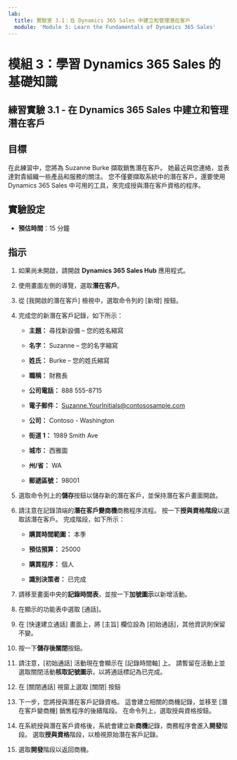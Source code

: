 ```yaml
---
lab:
  title: 實驗室 3.1：在 Dynamics 365 Sales 中建立和管理潛在客戶
  module: 'Module 3: Learn the Fundamentals of Dynamics 365 Sales'
---
```


<a name="module-3-learn-the-fundamentals-of-dynamics-365-sales"></a>模組 3：學習 Dynamics 365 Sales 的基礎知識
========================

## <a name="practice-lab-31---create-and-manage-a-lead-in-dynamics-365-sales"></a>練習實驗 3.1 - 在 Dynamics 365 Sales 中建立和管理潛在客戶

## <a name="objectives"></a>目標

在此練習中，您將為 Suzanne Burke 擷取銷售潛在客戶。 她最近與您連絡，並表達對貴組織一些產品和服務的關注。 您不僅要擷取系統中的潛在客戶，還要使用 Dynamics 365 Sales 中可用的工具，來完成授與潛在客戶資格的程序。


## <a name="lab-setup"></a>實驗設定

  - **預估時間**：15 分鐘

## <a name="instructions"></a>指示

1. 如果尚未開啟，請開啟 **Dynamics 365 Sales Hub** 應用程式。 

2. 使用畫面左側的導覽，選取**潛在客戶**。 

3. 從 [我開啟的潛在客戶] 檢視中，選取命令列的 [新增] 按鈕。

4. 完成您的新潛在客戶記錄，如下所示：

    - **主題：** 尋找新設備 – 您的姓名縮寫

    - **名字：** Suzanne – 您的名字縮寫

    - **姓氏：** Burke – 您的姓氏縮寫

    - **職稱：** 財務長

    - **公司電話：** 888 555-8715

    - **電子郵件：** Suzanne.YourInitials@contososample.com

    - **公司：** Contoso - Washington

    - **街道 1：** 1989 Smith Ave

    - **城市：** 西雅圖

    - **州/省：** WA

    - **郵遞區號：** 98001 

5. 選取命令列上的**儲存**按鈕以儲存新的潛在客戶，並保持潛在客戶畫面開啟。

6. 請注意在記錄頂端的**潛在客戶變商機**商務程序流程。 按一下**授與資格階段**以選取該潛在客戶。 完成階段，如下所示：

    - **購買時間範圍：** 本季

    - **預估預算：** 25000 

    - **購買程序：** 個人

    - **識別決策者：** 已完成

7. 請移至畫面中央的**記錄時間表**，並按一下**加號圖示**以新增活動。 

8. 在顯示的功能表中選取 [通話]。

9. 在 [快速建立通話] 畫面上，將 [主旨] 欄位設為 [初始通話]，其他資訊則保留不變。 

10. 按一下**儲存後關閉**按鈕。

11. 請注意，[初始通話] 活動現在會顯示在 [記錄時間軸] 上。 請暫留在活動上並選取關閉活動**核取記號圖示**，以將通話標記為已完成。 

12. 在 [關閉通話] 視窗上選取 [關閉] 按鈕 

13. 下一步，您將授與潛在客戶記錄資格。  這會建立相關的商機記錄，並移至 [潛在客戶變商機] 銷售程序的後續階段。  在命令列上，選取授與資格按鈕。  

14. 在系統授與潛在客戶資格後，系統會建立新**商機**記錄，商務程序會進入**開發**階段。  選取**授與資格**階段，以檢視原始潛在客戶記錄。 

15. 選取**開發**階段以返回商機。

